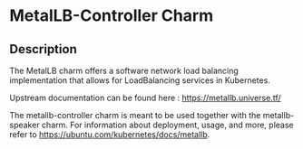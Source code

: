 # MetalLB-Controller Charm

## Description

The MetalLB charm offers a software network load balancing implementation that allows
for LoadBalancing services in Kubernetes.

Upstream documentation can be found here : <https://metallb.universe.tf/>

The metallb-controller charm is meant to be used together with the metallb-speaker charm.
For information about deployment, usage, and more, please refer to <https://ubuntu.com/kubernetes/docs/metallb>.
